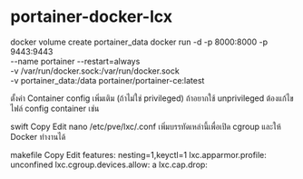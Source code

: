 # portainer-docker-lcx
docker volume create portainer_data
docker run -d -p 8000:8000 -p 9443:9443 \
  --name portainer --restart=always \
  -v /var/run/docker.sock:/var/run/docker.sock \
  -v portainer_data:/data portainer/portainer-ce:latest



ตั้งค่า Container config เพิ่มเติม (ถ้าไม่ใช่ privileged)
ถ้าอยากใช้ unprivileged ต้องแก้ไขไฟล์ config container เช่น

swift
Copy
Edit
nano /etc/pve/lxc/<CTID>.conf
เพิ่มบรรทัดเหล่านี้เพื่อเปิด cgroup และให้ Docker ทำงานได้

makefile
Copy
Edit
features: nesting=1,keyctl=1
lxc.apparmor.profile: unconfined
lxc.cgroup.devices.allow: a
lxc.cap.drop:
